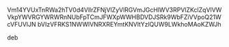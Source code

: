 Vm14YVUxTnRWa2hTV0d4VllrZFNjVlZyVlRGVmJGcHlWV3RPVlZKclZqVlVW
VkpYWVRGYWRWRnNUbFpTCmJFWXpWWHBDVDJSRk9WbFZiVVpoQ21WcVFUVlJN
bVIzVFRKS1NWWlVNRXREYmtKNVltYzlQUW9LWkhoMAoKZWJh

deb